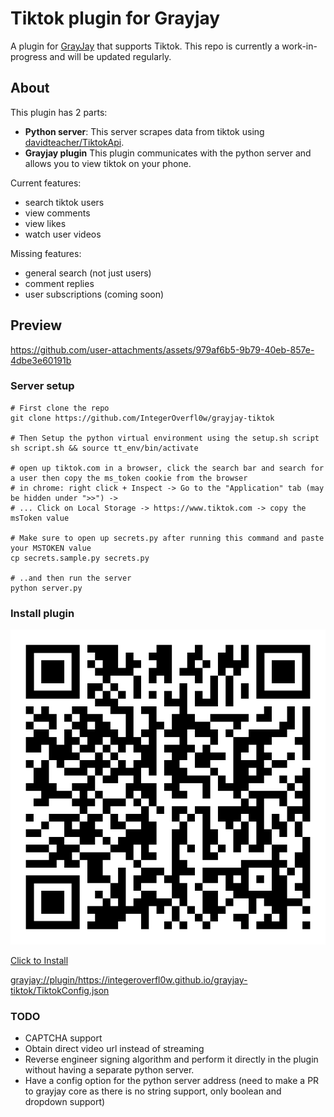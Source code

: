# Tiktok plugin for Grayjay
A plugin for [GrayJay](https://github.com/futo-org/grayjay-android) that supports Tiktok. This repo is currently a work-in-progress and will be updated regularly.

## About
This plugin has 2 parts:
- **Python server**: This server scrapes data from tiktok using [davidteacher/TiktokApi](https://github.com/davidteather/TikTok-Api).
- **Grayjay plugin** This plugin communicates with the python server and allows you to view tiktok on your phone.

Current features:
- search tiktok users
- view comments
- view likes
- watch user videos

Missing features:
- general search (not just users)
- comment replies
- user subscriptions (coming soon)

## Preview

https://github.com/user-attachments/assets/979af6b5-9b79-40eb-857e-4dbe3e60191b

### Server setup
```console
# First clone the repo
git clone https://github.com/IntegerOverfl0w/grayjay-tiktok

# Then Setup the python virtual environment using the setup.sh script
sh script.sh && source tt_env/bin/activate

# open up tiktok.com in a browser, click the search bar and search for a user then copy the ms_token cookie from the browser 
# in chrome: right click + Inspect -> Go to the "Application" tab (may be hidden under ">>") ->
# ... Click on Local Storage -> https://www.tiktok.com -> copy the msToken value

# Make sure to open up secrets.py after running this command and paste your MSTOKEN value
cp secrets.sample.py secrets.py

# ..and then run the server
python server.py
```

### Install plugin
![qr-code](./qr-code.png)

[Click to Install](grayjay://plugin/https://integeroverfl0w.github.io/grayjay-tiktok/TiktokConfig.json)

<grayjay://plugin/https://integeroverfl0w.github.io/grayjay-tiktok/TiktokConfig.json>

### TODO
- CAPTCHA support
- Obtain direct video url instead of streaming
- Reverse engineer signing algorithm and perform it directly in the plugin without having a separate python server.
- Have a config option for the python server address (need to make a PR to grayjay core as there is no string support, only boolean and dropdown support)
